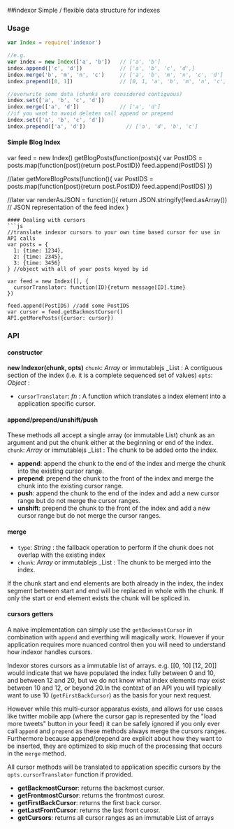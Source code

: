 ##indexor
Simple / flexible data structure for indexes

### Usage
```js
var Index = require('indexor')

//e.g.
var index = new Index(['a', 'b'])   // ['a', 'b']
index.append(['c', 'd'])            // ['a', 'b', 'c', 'd',]
index.merge('b', 'm', 'n', 'c')     // ['a', 'b', 'm', 'n', 'c', 'd']
index.prepend([0, 1])               // [0, 1, 'a', 'b', 'm', 'n', 'c', 'd']

//overwrite some data (chunks are considered contiguous)
index.set(['a', 'b', 'c', 'd'])
index.merge(['a', 'd'])             // ['a', 'd']
//if you want to avoid deletes call append or prepend
index.set(['a', 'b', 'c', 'd'])
index.prepend(['a', 'd'])             // ['a', 'd', 'b', 'c']
```

#### Simple Blog Index
var feed = new Index()
getBlogPosts(function(posts){
  var PostIDS = posts.map(function(post){return post.PostID})
  feed.append(PostIDS)
})

//later
getMoreBlogPosts(function(){
  var PostIDS = posts.map(function(post){return post.PostID})
  feed.append(PostIDS)
})

//later
var renderAsJSON = function(){
  return JSON.stringify(feed.asArray()) // JSON representation of the feed index
}
```
#### Dealing with cursors
```js
//translate indexor cursors to your own time based cursor for use in API calls
var posts = {
  1: {time: 1234},
  2: {time: 2345},
  3: {time: 3456}
} //object with all of your posts keyed by id

var feed = new Index([], {
  cursorTranslator: function(ID){return message[ID].time}
})

feed.append(PostIDS) //add some PostIDS
var cursor = feed.getBackmostCursor()
API.getMorePosts({cursor: cursor})
```

### API
#### constructor
**new Indexor(chunk, opts)**
`chunk`: _Array_ or immutablejs _List : A contiguous section of the index (i.e. it is a complete sequenced set of values) 
`opts`: _Object_ : 
* `cursorTranslator`: _fn_ : A function which translates a index element into a application specific cursor.  

#### append/prepend/unshift/push
These methods all accept a single array (or immutable List) chunk as an argument and put the chunk either at the beginning or end of the index. 
`chunk`: _Array_ or immutablejs _List : The chunk to be added onto the index.
 
* **append**: append the chunk to the end of the index and merge the chunk into the existing cursor range.
* **prepend**: prepend the chunk to the front of the index and merge the chunk into the existing cursor range.
* **push**: append the chunk to the end of the index and add a new cursor range but do not merge the cursor ranges.
* **unshift**: prepend the chunk to the front of the index and add a new cursor range but do not merge the cursor ranges.

#### merge
* `type`: _String_ : the fallback operation to perform if the chunk does not overlap with the existing index
* `chunk`: _Array_ or immutablejs _List : The chunk to be merged into the index.  

If the chunk start and end elements are both already in the index, the index segment between start and end will be replaced in whole with the chunk.  If only the start or end element exists the chunk will be spliced in.

#### cursors getters
A naive implementation can simply use the `getBackmostCursor` in combination with `append` and everthing will magically work.  However if your application requires more nuanced control then you will need to understand how indexor handles cursors.  

Indexor stores cursors as a immutable list of arrays. e.g. [[0, 10] [12, 20]] would indicate that we have populated the index fully between 0 and 10, and between 12 and 20, but we do not know what index elements may exist between 10 and 12, or beyond 20.In the context of an API you will typically want to use 10 (`getFirstBackCursor`) as the basis for your next request. 

However while this multi-cursor apparatus exists, and allows for use cases like twitter mobile app (where the cursor gap is represented by the "load more tweets" button in your feed) it can be safely ignored if you only ever call `append` and `prepend` as these methods always merge the cursors ranges.  Furthermore because append/prepend are explicit about how they want to be inserted, they are optimized to skip much of the processing that occurs in the `merge` method.

All cursor methods will be translated to application specific cursors by the `opts.cursorTranslator` function if provided.
* **getBackmostCursor**: returns the backmost cursor. 
* **getFrontmostCursor**: returns the frontmost curosr.
* **getFirstBackCursor**: returns the first back cursor.
* **getLastFrontCursor**: returns the last front curosr.
* **getCursors**: returns all cursor ranges as an immutable List of arrays
